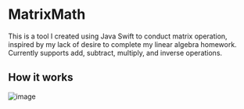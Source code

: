 # MatrixMath
This is a tool I created using Java Swift to conduct matrix operation, inspired by my lack of desire to complete my linear algebra homework. Currently supports add, subtract, multiply, and inverse operations. 
## How it works

![image](https://user-images.githubusercontent.com/71283324/160220747-4fb06afb-c764-488a-a51a-2000350b19f6.png)

